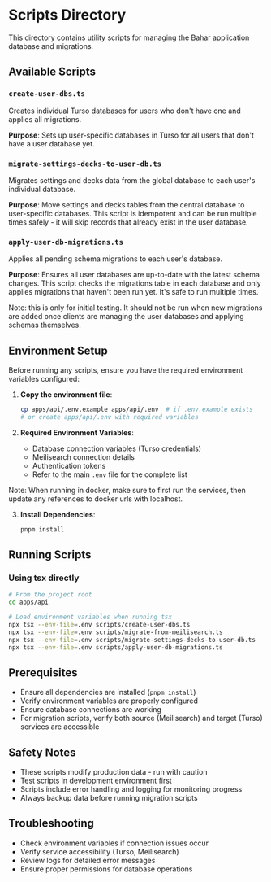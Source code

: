 # Scripts Directory

This directory contains utility scripts for managing the Bahar application database and migrations.

## Available Scripts

### `create-user-dbs.ts`

Creates individual Turso databases for users who don't have one and applies all migrations.

**Purpose**: Sets up user-specific databases in Turso for all users that don't have a user database yet.

### `migrate-settings-decks-to-user-db.ts`

Migrates settings and decks data from the global database to each user's individual database.

**Purpose**: Move settings and decks tables from the central database to user-specific databases. This script is idempotent and can be run multiple times safely - it will skip records that already exist in the user database.

### `apply-user-db-migrations.ts`

Applies all pending schema migrations to each user's database.

**Purpose**: Ensures all user databases are up-to-date with the latest schema changes. This script checks the migrations table in each database and only applies migrations that haven't been run yet. It's safe to run multiple times.

Note: this is only for initial testing. It should not be run when new migrations are added once clients are managing the user databases and applying schemas themselves.

## Environment Setup

Before running any scripts, ensure you have the required environment variables configured:

1. **Copy the environment file**:

   ```bash
   cp apps/api/.env.example apps/api/.env  # if .env.example exists
   # or create apps/api/.env with required variables
   ```

2. **Required Environment Variables**:

   - Database connection variables (Turso credentials)
   - Meilisearch connection details
   - Authentication tokens
   - Refer to the main `.env` file for the complete list

Note: When running in docker, make sure to first run the services, then update any references to docker urls with localhost.

3. **Install Dependencies**:
   ```bash
   pnpm install
   ```

## Running Scripts

### Using tsx directly

```bash
# From the project root
cd apps/api

# Load environment variables when running tsx
npx tsx --env-file=.env scripts/create-user-dbs.ts
npx tsx --env-file=.env scripts/migrate-from-meilisearch.ts
npx tsx --env-file=.env scripts/migrate-settings-decks-to-user-db.ts
npx tsx --env-file=.env scripts/apply-user-db-migrations.ts
```

## Prerequisites

- Ensure all dependencies are installed (`pnpm install`)
- Verify environment variables are properly configured
- Ensure database connections are working
- For migration scripts, verify both source (Meilisearch) and target (Turso) services are accessible

## Safety Notes

- These scripts modify production data - run with caution
- Test scripts in development environment first
- Scripts include error handling and logging for monitoring progress
- Always backup data before running migration scripts

## Troubleshooting

- Check environment variables if connection issues occur
- Verify service accessibility (Turso, Meilisearch)
- Review logs for detailed error messages
- Ensure proper permissions for database operations
